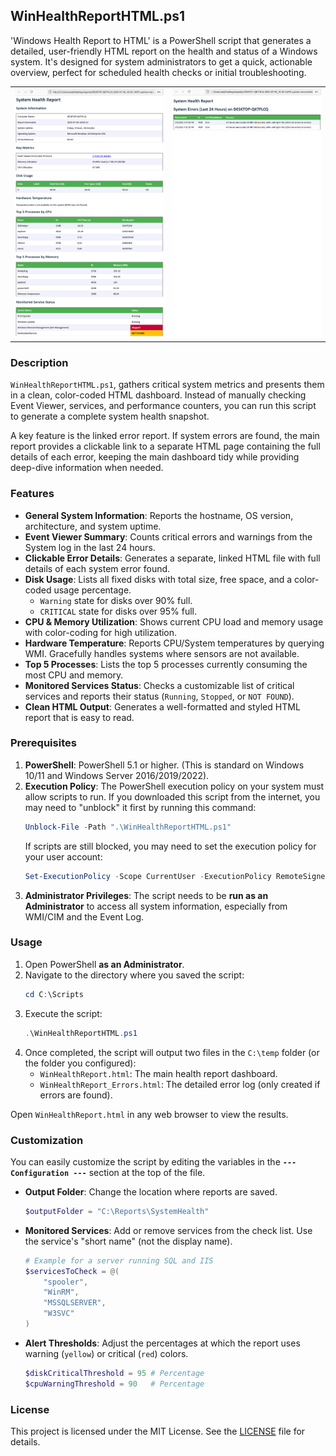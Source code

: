 ## WinHealthReportHTML.ps1

'Windows Health Report to HTML' is a PowerShell script that generates a detailed, user-friendly HTML report on the health and status of a Windows system. It's designed for system administrators to get a quick, actionable overview, perfect for scheduled health checks or initial troubleshooting.

<div align="center">
  <table border="0">
    <tr>
      <td><img src="screenshot-report.png" alt="Sample HTML Health Report" width="450"></td>
      <td><img src="screenshot-errors.png" alt="Sample Errors Detail Page" width="450"></td>
    </tr>
  </table>
</div>


### Description

`WinHealthReportHTML.ps1`, gathers critical system metrics and presents them in a clean, color-coded HTML dashboard. Instead of manually checking Event Viewer, services, and performance counters, you can run this script to generate a complete system health snapshot.

A key feature is the linked error report. If system errors are found, the main report provides a clickable link to a separate HTML page containing the full details of each error, keeping the main dashboard tidy while providing deep-dive information when needed.

### Features

-   **General System Information**: Reports the hostname, OS version, architecture, and system uptime.
-   **Event Viewer Summary**: Counts critical errors and warnings from the System log in the last 24 hours.
-   **Clickable Error Details**: Generates a separate, linked HTML file with full details of each system error found.
-   **Disk Usage**: Lists all fixed disks with total size, free space, and a color-coded usage percentage.
    -   `Warning` state for disks over 90% full.
    -   `CRITICAL` state for disks over 95% full.
-   **CPU & Memory Utilization**: Shows current CPU load and memory usage with color-coding for high utilization.
-   **Hardware Temperature**: Reports CPU/System temperatures by querying WMI. Gracefully handles systems where sensors are not available.
-   **Top 5 Processes**: Lists the top 5 processes currently consuming the most CPU and memory.
-   **Monitored Services Status**: Checks a customizable list of critical services and reports their status (`Running`, `Stopped`, or `NOT FOUND`).
-   **Clean HTML Output**: Generates a well-formatted and styled HTML report that is easy to read.

### Prerequisites

1.  **PowerShell**: PowerShell 5.1 or higher. (This is standard on Windows 10/11 and Windows Server 2016/2019/2022).
2.  **Execution Policy**: The PowerShell execution policy on your system must allow scripts to run. If you downloaded this script from the internet, you may need to "unblock" it first by running this command:
    ```powershell
    Unblock-File -Path ".\WinHealthReportHTML.ps1"
    ```
    If scripts are still blocked, you may need to set the execution policy for your user account:
    ```powershell
    Set-ExecutionPolicy -Scope CurrentUser -ExecutionPolicy RemoteSigned
    ```
3.  **Administrator Privileges**: The script needs to be **run as an Administrator** to access all system information, especially from WMI/CIM and the Event Log.

### Usage

1.  Open PowerShell **as an Administrator**.
2.  Navigate to the directory where you saved the script:
    ```powershell
    cd C:\Scripts
    ```
3.  Execute the script:
    ```powershell
    .\WinHealthReportHTML.ps1
    ```
4.  Once completed, the script will output two files in the `C:\temp` folder (or the folder you configured):
    -   `WinHealthReport.html`: The main health report dashboard.
    -   `WinHealthReport_Errors.html`: The detailed error log (only created if errors are found).

Open `WinHealthReport.html` in any web browser to view the results.

### Customization

You can easily customize the script by editing the variables in the **`--- Configuration ---`** section at the top of the file.

-   **Output Folder**: Change the location where reports are saved.
    ```powershell
    $outputFolder = "C:\Reports\SystemHealth"
    ```
-   **Monitored Services**: Add or remove services from the check list. Use the service's "short name" (not the display name).
    ```powershell
    # Example for a server running SQL and IIS
    $servicesToCheck = @(
        "spooler",
        "WinRM",
        "MSSQLSERVER",
        "W3SVC"
    )
    ```
-   **Alert Thresholds**: Adjust the percentages at which the report uses warning (`yellow`) or critical (`red`) colors.
    ```powershell
    $diskCriticalThreshold = 95 # Percentage
    $cpuWarningThreshold = 90   # Percentage
    ```

### License

This project is licensed under the MIT License. See the [LICENSE](LICENSE) file for details.

